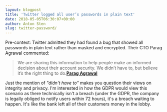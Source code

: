 ```yaml
---
layout: blogpost
title: 'Twitter logged all user’s passwords in plain text'
date: 2018-05-05T06:30:07+00:00
author: Anton Sten
slug: twitter-password/
---
```


Pre-context: Twitter admitted they had found a bug that showed all passwords in plain text rather than masked and encrypted. Their CTO Parag Agrawal commented: 

>We are sharing this information to help people make an informed decision about their account security. We didn’t have to, but believe it’s the right thing to do.**[Parag Agrawal](https://twitter.com/paraga/status/992135139994943488?s=21)**

Just the mention of _"didn't have to"_ makes you question their views on integrity and privacy. I'm interested in how the GDPR would view this scenario as there technically isn't a breach (under the GDPR, the company is legally obliged to notify users within 72 hours), it's a breach waiting to happen. It's like the bank left all of their customers money in the lobby. 